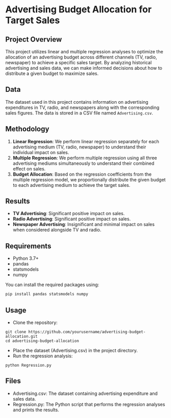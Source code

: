 # Advertising Budget Allocation for Target Sales

## Project Overview

This project utilizes linear and multiple regression analyses to optimize the allocation of an advertising budget across different channels (TV, radio, newspaper) to achieve a specific sales target. By analyzing historical advertising and sales data, we can make informed decisions about how to distribute a given budget to maximize sales.

## Data

The dataset used in this project contains information on advertising expenditures in TV, radio, and newspapers along with the corresponding sales figures. The data is stored in a CSV file named `Advertising.csv`.

## Methodology

1. **Linear Regression**: We perform linear regression separately for each advertising medium (TV, radio, newspaper) to understand their individual impact on sales.
2. **Multiple Regression**: We perform multiple regression using all three advertising mediums simultaneously to understand their combined effect on sales.
3. **Budget Allocation**: Based on the regression coefficients from the multiple regression model, we proportionally distribute the given budget to each advertising medium to achieve the target sales.

## Results

- **TV Advertising**: Significant positive impact on sales.
- **Radio Advertising**: Significant positive impact on sales.
- **Newspaper Advertising**: Insignificant and minimal impact on sales when considered alongside TV and radio.

## Requirements

- Python 3.7+
- pandas
- statsmodels
- numpy

You can install the required packages using:
```bash
pip install pandas statsmodels numpy
```

## Usage
- Clone the repository:
```
git clone https://github.com/yourusername/advertising-budget-allocation.git
cd advertising-budget-allocation
```

- Place the dataset (Advertising.csv) in the project directory.
- Run the regression analysis:
```
python Regression.py
```

## Files
- Advertising.csv: The dataset containing advertising expenditure and sales data.
- Regression.py: The Python script that performs the regression analyses and prints the results.

